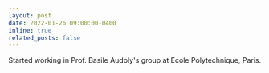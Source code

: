```yaml
---
layout: post
date: 2022-01-26 09:00:00-0400
inline: true
related_posts: false
---
```


Started working in Prof. Basile Audoly's group at Ecole Polytechnique, Paris. 
